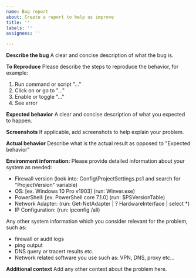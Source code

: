 ```yaml
---
name: Bug report
about: Create a report to help us improve
title: ''
labels: ''
assignees: ''

---
```


**Describe the bug**
A clear and concise description of what the bug is.

**To Reproduce**
Please describe the steps to reproduce the behavior, for example:

1. Run command or script "..."
2. Click on or go to "..."
3. Enable or toggle "..."
4. See error

**Expected behavior**
A clear and concise description of what you expected to happen.

**Screenshots**
If applicable, add screenshots to help explain your problem.

**Actual behavior**
Describe what is the actual result as opposed to "Expected behavior"

**Environment information:**
Please provide detailed information about your system as needed:

- Firewall version (look into: Config\ProjectSettings.ps1 and search for "ProjectVersion" variable)
- OS: [ex. Windows 10 Pro v1903] (run: Winver.exe)
- PowerShell: [ex. PowerShell core 7.1.0] (run: $PSVersionTable)
- Network Adapter: (run: Get-NetAdapter | ? HardwareInterface | select *)
- IP Configuration: (run: ipconfig /all)

Any other system information which you consider relevant for the problem, such as:

- firewall or audit logs
- ping output
- DNS query or tracert results etc.
- Network related software you use such as: VPN, DNS, proxy etc...

**Additional context**
Add any other context about the problem here.
